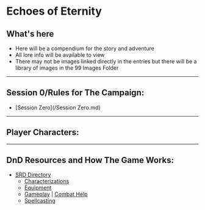 # Echoes of Eternity

## What's here
- Here will be a compendium for the story and adventure
- All lore info will be available to view
- There may not be images linked directly in the entries but there will be a library of images in the 99 Images Folder

--- ---

## Session 0/Rules for The Campaign:
- [Session Zero](/Session Zero.md)

--- ---

## Player Characters:


--- ---

## DnD Resources and How The Game Works:
- [SRD Directory](zz_5eSRD/)
  - [Characterizations](zz_5eSRD/Characterizations)
  - [Equipment](zz_5eSRD/Equipment)
  - [Gameplay](zz_5eSRD/Gameplay) | [Combat Help](zz_5eSRD/Gameplay/Combat)
  - [Spellcasting](zz_5eSRD/Spellcasting)
